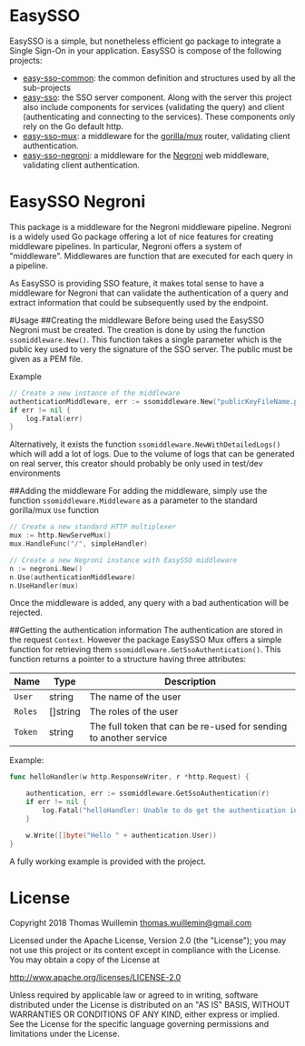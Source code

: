 # EasySSO
EasySSO is a simple, but nonetheless efficient go package to integrate a Single Sign-On in your application. EasySSO is compose of the following projects:

 * [easy-sso-common](https://bitbucket.org/twuillemin/easy-sso-common): the common definition and structures used by all the sub-projects
 * [easy-sso](https://bitbucket.org/twuillemin/easy-sso): the SSO server component. Along with the server this project also include components for services (validating the query) and client (authenticating and connecting to the services). These components only rely on the Go default http.
 * [easy-sso-mux](https://bitbucket.org/twuillemin/easy-sso-mux): a middleware for the [gorilla/mux](https://github.com/gorilla/mux) router, validating client authentication.
 * [easy-sso-negroni](https://bitbucket.org/twuillemin/easy-sso-negroni): a middleware for the [Negroni](https://github.com/urfave/negroni) web middleware, validating client authentication.


# EasySSO Negroni
This package is a middleware for the Negroni middleware pipeline. Negroni is a widely used Go package offering
a lot of nice features for creating middleware pipelines. In particular, Negroni offers a system of "middleware". 
Middlewares are function that are executed for each query in a pipeline.

As EasySSO is providing SSO feature, it makes total sense to have a middleware for Negroni that can validate the
authentication of a query and extract information that could be subsequently used by the endpoint.

#Usage
##Creating the middleware
Before being used the EasySSO Negroni must be created. The creation is done by using the function `ssomiddleware.New()`. 
This function takes a single parameter which is the public key used to very the signature of the SSO server. The public
must be given as a PEM file.

Example
```go
// Create a new instance of the middleware
authenticationMiddleware, err := ssomiddleware.New("publicKeyFileName.pub")
if err != nil {
    log.Fatal(err)
}
```

Alternatively, it exists the function `ssomiddleware.NewWithDetailedLogs()` which will add a lot of logs. Due to the 
volume of logs that can be generated on real server, this creator should probably be only used in test/dev environments

##Adding the middleware
For adding the middleware, simply use the function `ssomiddleware.Middleware` as a parameter to the standard gorilla/mux `Use` function

```go
// Create a new standard HTTP multiplexer
mux := http.NewServeMux()
mux.HandleFunc("/", simpleHandler)

// Create a new Negroni instance with EasySSO middleware
n := negroni.New()
n.Use(authenticationMiddleware)
n.UseHandler(mux)
```

Once the middleware is added, any query with a bad authentication will be rejected.

##Getting the authentication information
The authentication are stored in the request `Context`. However the package EasySSO Mux offers a simple function for
retrieving them `ssomiddleware.GetSsoAuthentication()`. This function returns a pointer to a structure having three 
attributes:


Name     |  Type    | Description
-------- | -------- | -------------------------------------------------------------------
`User`   | string   | The name of the user
`Roles`  | []string | The roles of the user
`Token`  | string   | The full token that can be re-used for sending to another service

Example:

```go
func helloHandler(w http.ResponseWriter, r *http.Request) {

	authentication, err := ssomiddleware.GetSsoAuthentication(r)
	if err != nil {
		log.Fatal("helloHandler: Unable to do get the authentication information", err)
	}

	w.Write([]byte("Hello " + authentication.User))
}
```

A fully working example is provided with the project.

# License

Copyright 2018 Thomas Wuillemin  <thomas.wuillemin@gmail.com>

Licensed under the Apache License, Version 2.0 (the "License");
you may not use this project or its content except in compliance with the License.
You may obtain a copy of the License at

http://www.apache.org/licenses/LICENSE-2.0

Unless required by applicable law or agreed to in writing, software
distributed under the License is distributed on an "AS IS" BASIS,
WITHOUT WARRANTIES OR CONDITIONS OF ANY KIND, either express or implied.
See the License for the specific language governing permissions and
limitations under the License.